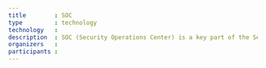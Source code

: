 ```yaml
---
title        : SOC
type         : technology
technology   :
description  : SOC (Security Operations Center) is a key part of the Security capabilities.
organizers   :
participants :
---
```


